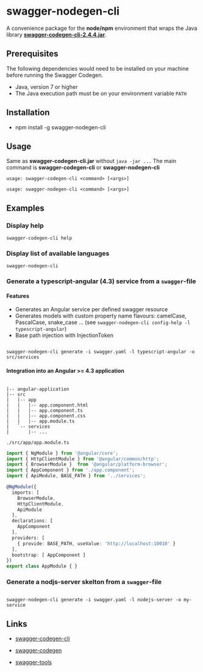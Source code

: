 # swagger-nodegen-cli

A convenience package for the **node/npm** environment that wraps the Java library [**swagger-codegen-cli-2.4.4.jar**](http://repo1.maven.org/maven2/io/swagger/swagger-codegen-cli/2.4.4/swagger-codegen-cli-2.4.4.jar).

## Prerequisites

The following dependencies would need to be installed on your machine before running the Swagger Codegen.

- Java, version 7 or higher
- The Java execution path must be on your environment variable `PATH`

## Installation

- npm install -g swagger-nodegen-cli

## Usage

Same as **swagger-codegen-cli.jar** without `java -jar ...`
The main command is **swagger-codegen-cli** or **swagger-nodegen-cli**

`usage: swagger-codegen-cli <command> [<args>]`

`usage: swagger-nodegen-cli <command> [<args>]`

## Examples

### Display help

```console
swagger-codegen-cli help
```

### Display list of available languages

```console
swagger-nodegen-cli
```

### Generate a typescript-angular (4.3) service from a `swagger`-file

#### Features

- Generates an Angular service per defined swagger resource
- Generates models with custom property name flavours: camelCase, PascalCase, snake_case ... (see `swagger-nodegen-cli config-help -l typescript-angular`)
- Base path injection with InjectionToken

```console

swagger-nodegen-cli generate -i swagger.yaml -l typescript-angular -o src/services

```

#### Integration into an Angular >= 4.3 application

```tree

|-- angular-application
|-- src
|   |-- app
|   |   |-- app.component.html
|   |   |-- app.component.ts
|   |   |-- app.component.css
|   |   |-- app.module.ts
|   `-- services
|       |-- ...

```

`./src/app/app.module.ts`

```typescript
import { NgModule } from '@angular/core';
import { HttpClientModule } from '@angular/common/http';
import { BrowserModule }  from '@angular/platform-browser';
import { AppComponent } from './app.component';
import { ApiModule, BASE_PATH } from '../services';

@NgModule({
  imports: [
    BrowserModule,
    HttpClientModule,
    ApiModule
  ],
  declarations: [
    AppComponent
  ],
  providers: [
    { provide: BASE_PATH, useValue: 'http://localhost:10010' }
  ],
  bootstrap: [ AppComponent ]
})
export class AppModule { }

```

### Generate a nodjs-server skelton from a `swagger`-file

```console

swagger-nodegen-cli generate -i swagger.yaml -l nodejs-server -o my-service

```

## Links

- [swagger-codegen-cli](https://oss.sonatype.org/content/repositories/releases/io/swagger/swagger-codegen-cli/)

- [swagger-codegen](https://github.com/swagger-api/swagger-codegen)

- [swagger-tools](https://swagger.io/docs/swagger-tools/)
